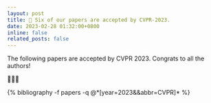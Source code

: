 ```yaml
---
layout: post
title: 🍻 Six of our papers are accepted by CVPR-2023.
date: 2023-02-28 01:32:00+0800
inline: false
related_posts: false
---
```


The following papers are accepted by CVPR 2023. Congrats to all the authors!

🍻🍻🍻

<div class="publications">
{% bibliography -f papers -q @*[year=2023&&abbr=CVPR]* %}
</div>